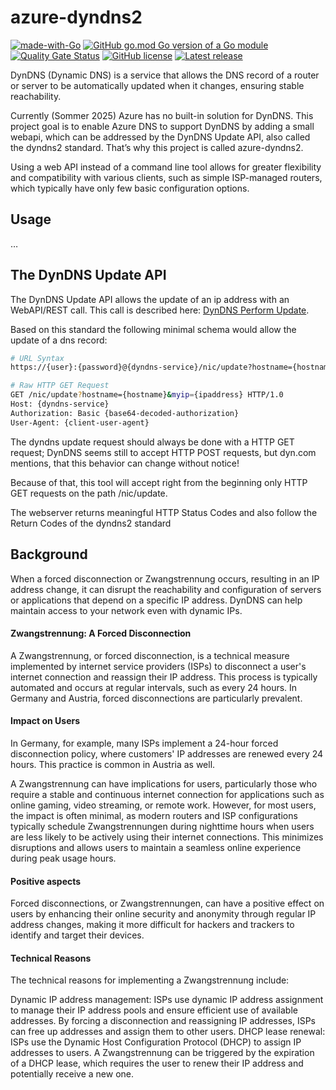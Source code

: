 # azure-dyndns2
[![made-with-Go](https://img.shields.io/badge/Made%20with-Go-1f425f.svg)](https://go.dev/)
[![GitHub go.mod Go version of a Go module](https://img.shields.io/github/go-mod/go-version/JannoTjarks/azure-dyndns2.svg)](https://github.com/JannoTjarks/azure-dyndns2)
[![Quality Gate Status](https://sonarcloud.io/api/project_badges/measure?project=JannoTjarks_azure-dyndns2&metric=alert_status)](https://sonarcloud.io/summary/new_code?id=JannoTjarks_azure-dyndns2)
[![GitHub license](https://img.shields.io/github/license/JannoTjarks/azure-dyndns2.svg)](https://github.com/JannoTjarks/azure-dyndns2/blob/master/LICENSE)
[![Latest release](https://badgen.net/github/release/JannoTjarks/azure-dyndns2)](https://github.com/JannoTjarks/azure-dyndns2/releases)

DynDNS (Dynamic DNS) is a service that allows the DNS record of a router or server to be automatically updated when it changes, ensuring stable reachability.

Currently (Sommer 2025) Azure has no built-in solution for DynDNS. This project goal is to enable Azure DNS to support DynDNS by adding a small webapi, which can be addressed by the DynDNS Update API, also called the dyndns2 standard.
That’s why this project is called azure-dyndns2.

Using a web API instead of a command line tool allows for greater flexibility and compatibility with various clients, such as simple ISP-managed routers, which typically have only few basic configuration options.

## Usage
…

## The DynDNS Update API
The DynDNS Update API allows the update of an ip address with an WebAPI/REST call. This call is described here: [DynDNS Perform Update](https://help.dyn.com/remote-access-api/perform-update).

Based on this standard the following minimal schema would allow the update of a dns record:
```bash
# URL Syntax
https://{user}:{password}@{dyndns-service}/nic/update?hostname={hostname}&myip={IP Address}

# Raw HTTP GET Request
GET /nic/update?hostname={hostname}&myip={ipaddress} HTTP/1.0
Host: {dyndns-service}
Authorization: Basic {base64-decoded-authorization}
User-Agent: {client-user-agent}
```
The dyndns update request should always be done with a HTTP GET request; DynDNS seems still to accept HTTP POST requests, but dyn.com mentions, that this behavior can change without notice!

Because of that, this tool will accept right from the beginning only HTTP GET requests on the path /nic/update.

The webserver returns meaningful HTTP Status Codes and also follow the Return Codes of the dyndns2 standard

## Background
When a forced disconnection or Zwangstrennung occurs, resulting in an IP address change, it can disrupt the reachability and configuration of servers or applications that depend on a specific IP address. DynDNS can help maintain access to your network even with dynamic IPs.

#### Zwangstrennung: A Forced Disconnection

A Zwangstrennung, or forced disconnection, is a technical measure implemented by internet service providers (ISPs) to disconnect a user's internet connection and reassign their IP address. This process is typically automated and occurs at regular intervals, such as every 24 hours. In Germany and Austria, forced disconnections are particularly prevalent.

#### Impact on Users

In Germany, for example, many ISPs implement a 24-hour forced disconnection policy, where customers' IP addresses are renewed every 24 hours. This practice is common in Austria as well.

A Zwangstrennung can have implications for users, particularly those who require a stable and continuous internet connection for applications such as online gaming, video streaming, or remote work.
However, for most users, the impact is often minimal, as modern routers and ISP configurations typically schedule Zwangstrennungen during nighttime hours when users are less likely to be actively using their internet connections. This minimizes disruptions and allows users to maintain a seamless online experience during peak usage hours.

#### Positive aspects

Forced disconnections, or Zwangstrennungen, can have a positive effect on users by enhancing their online security and anonymity through regular IP address changes, making it more difficult for hackers and trackers to identify and target their devices.

#### Technical Reasons

The technical reasons for implementing a Zwangstrennung include:

Dynamic IP address management: ISPs use dynamic IP address assignment to manage their IP address pools and ensure efficient use of available addresses. By forcing a disconnection and reassigning IP addresses, ISPs can free up addresses and assign them to other users.
DHCP lease renewal: ISPs use the Dynamic Host Configuration Protocol (DHCP) to assign IP addresses to users. A Zwangstrennung can be triggered by the expiration of a DHCP lease, which requires the user to renew their IP address and potentially receive a new one.
